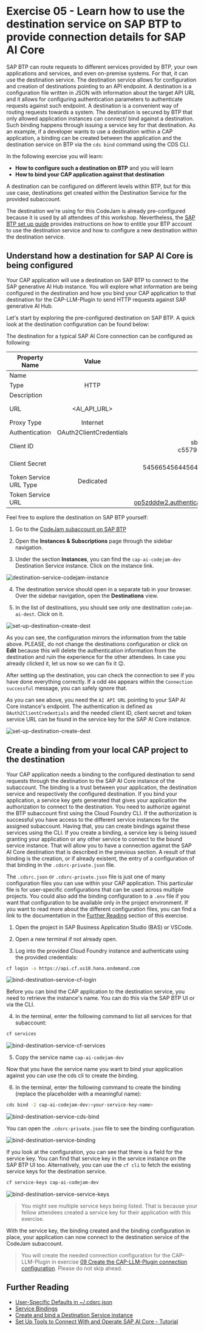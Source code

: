 # Exercise 05 - Learn how to use the destination service on SAP BTP to provide connection details for SAP AI Core

SAP BTP can route requests to different services provided by BTP, your own applications and services, and even on-premise systems. For that, it can use the destination service. The destination service allows for configuration and creation of destinations pointing to an API endpoint. A destination is a configuration file written in JSON with information about the target API URL and it allows for configuring authentication parameters to authenticate requests against such endpoint. A destination is a convenient way of routing requests towards a system. The destination is secured by BTP that only allowed application instances can connect/ bind against a destination. Such binding happens through issuing a service key for that destination. As an example, if a developer wants to use a destination within a CAP application, a binding can be created between the application and the destination service on BTP via the `cds bind` command using the CDS CLI. 

In the following exercise you will learn:
* **How to configure such a destination on BTP** and you will learn
* **How to bind your CAP application against that destination**

A destination can be configured on different levels within BTP, but for this use case, destinations get created within the Destination Service for the provided subaccount.


The destination we're using for this CodeJam is already pre-configured because it is used by all attendees of this workshop. Nevertheless, the [SAP BTP set up guide](../../btp-setup-guide.md) provides instructions on how to entitle your BTP account to use the destination service and how to configure a new destination within the destination service.

## Understand how a destination for SAP AI Core is being configured

Your CAP application will use a destination on SAP BTP to connect to the SAP generative AI Hub instance. You will explore what information are being configured in the destination and how you bind your CAP application to that destination for the CAP-LLM-Plugin to send HTTP requests against SAP generative AI Hub.

Let's start by exploring the pre-configured destination on SAP BTP. A quick look at the destination configuration can be found below:

The destination for a typical SAP AI Core connection can be configured as following: 


| Property Name          | Value                   | Example                                                                |
| ---------------------- |:-----------------------:| ---------------------------------------------------------------------: |
| Name                   | <free to choose>        | ai_core_dest                                                           |
| Type                   | HTTP                    | -                                                                      |
| Description            | <free to choose>        | my SAP AI Core Destination                                             |
| URL                    | <AI_API_URL>            | https://api.ai.prod.us-east-1.aws.ml.hana.ondemand.com                 |
| Proxy Type             | Internet                | -                                                                      |
| Authentication         | OAuth2ClientCredentials | -                                                                      |
| Client ID              | <clientid>              | sb-e478287-ba9e-4223-98f5-c5579332rf55!b294456aicore@s345              |
| Client Secret          | <clientsecret>          | 49884e42q-45x6-154-54566545644564bvf56456465$46546TMKWn=               |
| Token Service URL Type | Dedicated               | -                                                                      |
| Token Service URL      | <url>                   | https://cap-ai-codejam-op5zdddw2.authentication.us10.hana.ondemand.com |

Feel free to explore the destination on SAP BTP yourself:

1. Go to the [CodeJam subaccount on SAP BTP](https://emea.cockpit.btp.cloud.sap/cockpit/#/globalaccount/275320f9-4c26-4622-8728-b6f5196075f5/subaccount/6088766d-dcc4-4e56-972f-652baad796be/)

2. Open the **Instances & Subscriptions** page through the sidebar navigation.

3. Under the section **Instances**, you can find the `cap-ai-codejam-dev` Destination Service instance. Click on the instance link.

![destination-service-codejam-instance](../05-explore-destination-service/assets/01-destination-service-codejam-instance.png)

4. The destination service should open in a separate tab in your browser. Over the sidebar navigation, open the **Destinations** view.

5. In the list of destinations, you should see only one destination `codejam-ai-dest`. Click on it.

![set-up-destination-create-dest](../../assets/set-up-destination/4-set-up-destination-create-dest.png)

As you can see, the configuration mirrors the information from the table above. PLEASE, do not change the destinations configuration or click on **Edit** because this will delete the authentication information from the destination and ruin the experience for the other attendees. In case you already clicked it, let us now so we can fix it 😉.

After setting up the destination, you can check the connection to see if you have done everything correctly. If a odd `404` appears within the `Connection successful` message, you can safely ignore that.

As you can see above, you need the `AI API URL` pointing to your SAP AI Core instance's endpoint. The authentication is defined as `OAuth2ClientCredentials` and the needed client ID, client secret and token service URL can be found in the service key for the SAP AI Core instance.

![set-up-destination-create-dest](../05-explore-destination-service/assets/02-ai-core-service-key.png)

## Create a binding from your local CAP project to the destination

Your CAP application needs a binding to the configured destination to send requests through the destination to the SAP AI Core instance of the subaccount. The binding is a trust between your application, the destination service and respectively the configured destination. If you bind your application, a service key gets generated that gives your application the authorization to connect to the destination. You need to authorize against the BTP subaccount first using the Cloud Foundry CLI. If the authorization is successful you have access to the different service instances for the assigned subaccount. Having that, you can create bindings against these services using the CLI. If you create a binding, a service key is being issued granting your application or any other service to connect to the bound service instance. That will allow you to have a connection against the SAP AI Core destination that is described in the previous section. A result of that binding is the creation, or if already existent, the entry of a configuration of that binding in the `.cdsrc-private.json` file.

The `.cdsrc.json` or `.cdsrc-private.json` file is just one of many configuration files you can use within your CAP application. This particular file is for user-specific configurations that can be used across multiple projects. You could also add the binding configuration to a `.env` file if you want that configuration to be available only in the project environment. If you want to read more about the different configuration files, you can find a link to the documentation in the [Further Reading]() section of this exercise.

1. Open the project in SAP Business Application Studio (BAS) or VSCode.

2. Open a new terminal if not already open.

3. Log into the provided Cloud Foundry instance and authenticate using the provided credentials:

```bash
cf login -a https://api.cf.us10.hana.ondemand.com
```

![bind-destination-service-cf-login](./assets/01-bind-destination-service-cf-login.png)

Before you can bind the CAP application to the destination service, you need to retrieve the instance's name. You can do this via the SAP BTP UI or via the CLI.

4. In the terminal, enter the following command to list all services for that subaccount:

```bash
cf services
```

![bind-destination-service-cf-services](./assets/02-bind-destination-service-cf-services.png)

5. Copy the service name `cap-ai-codejam-dev`

Now that you have the service name you want to bind your application against you can use the cds cli to create the binding.

6. In the terminal, enter the following command to create the binding (replace the placeholder with a meaningful name):

```bash
cds bind -2 cap-ai-codejam-dev:<your-service-key-name>
```

![bind-destination-service-cds-bind](./assets/03-bind-destination-service-cds-bind.png)

You can open the `.cdsrc-private.json` file to see the binding configuration.

![bind-destination-service-binding](./assets/04-bind-destination-service-binding.png)

If you look at the configuration, you can see that there is a field for the service key. You can find that service key in the service instance on the SAP BTP UI too. Alternatively, you can use the `cf cli` to fetch the existing service keys for the destination service.

```bash
cf service-keys cap-ai-codejam-dev
```

![bind-destination-service-service-keys](./assets/05-bind-destination-service-service-keys.png)

> You might see multiple service keys being listed. That is because your fellow attendees created a service key for their application with this exercise.

With the service key, the binding created and the binding configuration in place, your application can now connect to the destination service of the CodeJam subaccount.

> You will create the needed connection configuration for the CAP-LLM-Plugin in exercise [09 Create the CAP-LLM-Plugin connection configuration](../09-create-connection-configuration/README.md). Please do not skip ahead.

## Further Reading

* [User-Specific Defaults in ~/.cdsrc.json](https://cap.cloud.sap/docs/node.js/cds-env#user-specific-defaults-in-cdsrc-json)
* [Service Bindings](https://cap.cloud.sap/docs/node.js/cds-connect#service-bindings)
* [Create and bind a Destination Service instance](https://help.sap.com/docs/connectivity/sap-btp-connectivity-cf/create-and-bind-destination-service-instance)
* [Set Up Tools to Connect With and Operate SAP AI Core - Tutorial](https://developers.sap.com/tutorials/ai-core-setup..html)

